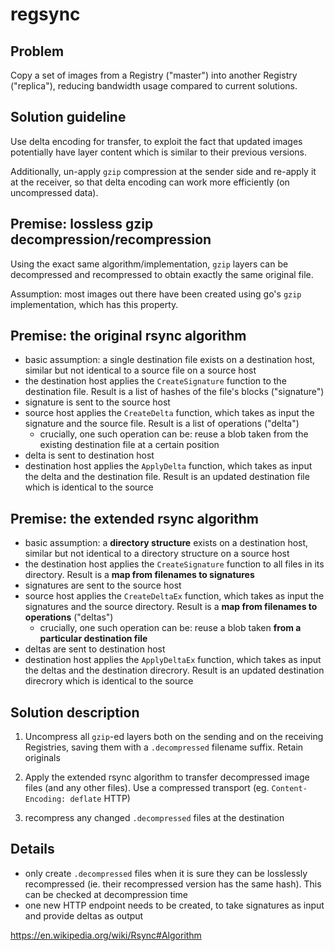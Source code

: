 # regsync

## Problem

Copy a set of images from a Registry ("master") into another Registry ("replica"), reducing bandwidth usage compared to current solutions.

## Solution guideline

Use delta encoding for transfer, to exploit the fact that updated images potentially have layer content which is similar to their previous versions.

Additionally, un-apply `gzip` compression at the sender side and re-apply it at the receiver, so that delta encoding can work more efficiently (on uncompressed data).

## Premise: lossless gzip decompression/recompression

Using the exact same algorithm/implementation, `gzip` layers can be decompressed and recompressed to obtain exactly the same original file.

Assumption: most images out there have been created using go's `gzip` implementation, which has this property.

## Premise: the original rsync algorithm

- basic assumption: a single destination file exists on a destination host, similar but not identical to a source file on a source host
- the destination host applies the `CreateSignature` function to the destination file. Result is a list of hashes of the file's blocks ("signature")
- signature is sent to the source host
- source host applies the `CreateDelta` function, which takes as input the signature and the source file. Result is a list of operations ("delta")
    - crucially, one such operation can be: reuse a blob taken from the existing destination file at a certain position
- delta is sent to destination host
- destination host applies the `ApplyDelta` function, which takes as input the delta and the destination file. Result is an updated destination file which is identical to the source

## Premise: the extended rsync algorithm

- basic assumption: a **directory structure** exists on a destination host, similar but not identical to a directory structure on a source host
- the destination host applies the `CreateSignature` function to all files in its directory. Result is a **map from filenames to signatures**
- signatures are sent to the source host
- source host applies the `CreateDeltaEx` function, which takes as input the signatures and the source directory. Result is a **map from filenames to operations** ("deltas")
    - crucially, one such operation can be: reuse a blob taken **from a particular destination file**
- deltas are sent to destination host
- destination host applies the `ApplyDeltaEx` function, which takes as input the deltas and the destination direcrory. Result is an updated destination direcrory which is identical to the source

## Solution description

1) Uncompress all `gzip`-ed layers both on the sending and on the receiving Registries, saving them with a `.decompressed` filename suffix. Retain originals

2) Apply the extended rsync algorithm to transfer decompressed image files (and any other files). Use a compressed transport (eg. `Content-Encoding: deflate` HTTP)

3) recompress any changed `.decompressed` files at the destination

## Details

 - only create `.decompressed` files when it is sure they can be losslessly recompressed (ie. their recompressed version has the same hash). This can be checked at decompression time
 - one new HTTP endpoint needs to be created, to take signatures as input and provide deltas as output

https://en.wikipedia.org/wiki/Rsync#Algorithm
